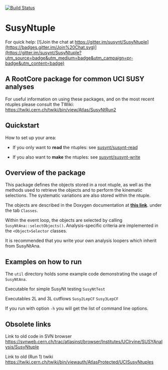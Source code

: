 [![Build Status](https://travis-ci.org/susynt/SusyNtuple.svg?branch=master)](https://travis-ci.org/susynt/SusyNtuple)

SusyNtuple
==========

For quick help:
[![Join the chat at https://gitter.im/susynt/SusyNtuple](https://badges.gitter.im/Join%20Chat.svg)](https://gitter.im/susynt/SusyNtuple?utm_source=badge&utm_medium=badge&utm_campaign=pr-badge&utm_content=badge)

A RootCore package for common UCI SUSY analyses
-----------------------------------------------

For useful information on using these packages, and on the most recent
ntuples please consult the TWiki:
https://twiki.cern.ch/twiki/bin/view/Atlas/SusyNtRun2

Quickstart
----------

How to set up your area:

- If you only want to **read** the ntuples: see
  [susynt/susynt-read](https://github.com/susynt/susynt-read)

- If you also want to **make** the ntuples: see
  [susynt/susynt-write](https://github.com/susynt/susynt-write)

Overview of the package
-----------------------

This package defines the objects stored in a root ntuple, as well as
the methods used to retrieve the objects and to perform the kinematic
selections. The systematic variations are also stored within the
ntuple.

The objects are described in the Doxygen documentation at
**[this link](http://susynt.github.io/SusyNtuple/doxygen-html)**.
under the tab `Classes`.

Within the event loop, the objects are selected by calling
`SusyNtAna::selectObjects()`. Analysis-specific criteria are
implemented in the `<Object>Selector` classes.

It is recommended that you write your own analysis loopers which
inherit from SusyNtAna.

Examples on how to run
----------------------

The `util` directory holds some example code demonstrating the usage
of `SusyNtAna`.

Executable for simple SusyNt testing
`SusyNtTest`

Executables 2L and 3L cutflows
`Susy2LepCF`
`Susy3LepCF`

If you run with option `-h` you will get the list of command line
options.


Obsolete links
--------------
Link to old code in SVN browser
https://svnweb.cern.ch/trac/atlasinst/browser/Institutes/UCIrvine/SUSYAnalysis/SusyNtuple

Link to old (Run 1) twiki
https://twiki.cern.ch/twiki/bin/viewauth/AtlasProtected/UCISusyNtuples
